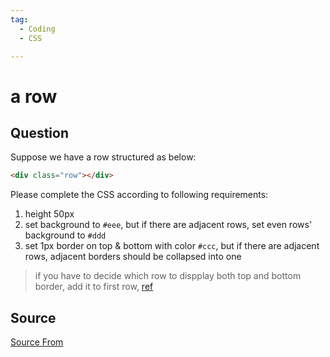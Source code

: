 ```yaml
---
tag:
  - Coding
  - CSS

---
```

  
# a row

## Question
Suppose we have a row structured as below:

```html
<div class="row"></div>
```

Please complete the CSS according to following requirements:

1.  height 50px
2.  set background to `#eee`, but if there are adjacent rows, set even rows' background to `#ddd`
3.  set 1px border on top & bottom with color `#ccc`, but if there are adjacent rows, adjacent borders should be collapsed into one

> if you have to decide which row to dispplay both top and bottom border, add it to first row, [ref](https://bigfrontend.dev/css/7/discuss/8065?focus=8082)




##  Source
[Source From](https://bigfrontend.dev/css/nth-child)

  